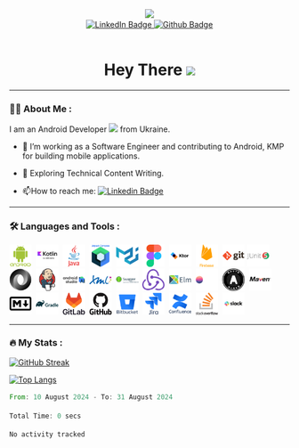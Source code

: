 
<div id="header" align="center">
  <img src="https://i.giphy.com/media/v1.Y2lkPTc5MGI3NjExZmdyZmQ4MHZub2E5ZmF4MDB1ZHV5dW5jbWlkNnpwNndheWx3dHc4cyZlcD12MV9pbnRlcm5hbF9naWZfYnlfaWQmY3Q9Zw/3oKIPnAiaMCws8nOsE/giphy.gif" width="300"/>
</div>

<div id="badges" align="center">
  <a href="https://www.linkedin.com/in/vlad-y-26079a193/">
  <img src="https://img.shields.io/badge/LinkedIn-blue?style=for-the-badge&logo=linkedin&logoColor=white" alt="LinkedIn Badge"/>
    </a>
    <a href="https://github.com/Velord/Velord">
  <img src="https://img.shields.io/badge/Github-black?style=for-the-badge&logo=github&logoColor=white" alt="Github Badge"/>
          </a>
</div>


<div id="counter" align="center">
<img src="https://komarev.com/ghpvc/?username=Velord&style=flat-square&color=blue" alt=""/>
</div>

<div id="hey" align="center">
<h1>
  Hey There
  <img src="https://media.giphy.com/media/hvRJCLFzcasrR4ia7z/giphy.gif" width="30px"/>
</h1>

</div>


---

### :man_technologist: About Me :
I am an Android Developer <img src="https://media.giphy.com/media/WUlplcMpOCEmTGBtBW/giphy.gif" width="30"> from Ukraine.

- :telescope: I’m working as a Software Engineer and contributing to Android, KMP for building mobile applications.

- :seedling: Exploring Technical Content Writing.

- :mailbox:How to reach me: [![Linkedin Badge](https://img.shields.io/badge/-Vlad_Yaroshenko-blue?style=flat&logo=Linkedin&logoColor=white)](https://www.linkedin.com/in/vlad-y-26079a193/)

---

### :hammer_and_wrench: Languages and Tools :

<div>
    <img src="https://github.com/devicons/devicon/blob/master/icons/android/android-plain-wordmark.svg" width="40" height="40"/>&nbsp;
              <img 
    src="https://github.com/devicons/devicon/blob/master/icons/kotlin/kotlin-original-wordmark.svg" 
    width="40" height="40"/>&nbsp;
    <img src="https://github.com/devicons/devicon/blob/master/icons/java/java-original-wordmark.svg" width="40" height="40"/>&nbsp;
              <img 
    src="https://github.com/devicons/devicon/blob/master/icons/jetpackcompose/jetpackcompose-original-wordmark.svg" 
    width="40" height="40"/>&nbsp;
    <img src="https://github.com/devicons/devicon/blob/master/icons/materialui/materialui-original.svg"  width="40" height="40"/>&nbsp;
              <img 
    src="https://github.com/devicons/devicon/blob/master/icons/figma/figma-original.svg" 
    width="40" height="40"/>&nbsp;
            <img 
    src="https://github.com/devicons/devicon/blob/master/icons/ktor/ktor-original-wordmark.svg" 
    width="40" height="40"/>&nbsp;
    <img src="https://github.com/devicons/devicon/blob/master/icons/firebase/firebase-plain-wordmark.svg"  width="40" height="40"/>&nbsp;
  <img src="https://github.com/devicons/devicon/blob/master/icons/git/git-original-wordmark.svg" width="40" height="40"/>
            <img 
    src="https://github.com/devicons/devicon/blob/master/icons/junit/junit-original-wordmark.svg" 
    width="40" height="40"/>&nbsp;
            <img 
    src="https://github.com/devicons/devicon/blob/master/icons/json/json-original.svg" 
    width="40" height="40"/>&nbsp;
            <img 
    src="https://github.com/devicons/devicon/blob/master/icons/jenkins/jenkins-original.svg" 
    width="40" height="40"/>&nbsp;
            <img 
    src="https://github.com/devicons/devicon/blob/master/icons/androidstudio/androidstudio-original-wordmark.svg" 
    width="40" height="40"/>&nbsp;
    <img src="https://github.com/devicons/devicon/blob/master/icons/xml/xml-original.svg" width="40" height="40"/>&nbsp;
    <img 
    src="https://github.com/devicons/devicon/blob/master/icons/swagger/swagger-original-wordmark.svg" 
    width="40" height="40"/>&nbsp;
        <img 
    src="https://github.com/devicons/devicon/blob/master/icons/redux/redux-original.svg" 
    width="40" height="40"/>&nbsp;
              <img 
    src="https://github.com/devicons/devicon/blob/master/icons/elm/elm-original-wordmark.svg" 
    width="40" height="40"/>&nbsp;
        <img 
    src="https://github.com/devicons/devicon/blob/master/icons/realm/realm-original-wordmark.svg" 
    width="40" height="40"/>&nbsp;
            <img 
    src="https://github.com/devicons/devicon/blob/master/icons/oauth/oauth-original.svg" 
    width="40" height="40"/>&nbsp;
            <img 
    src="https://github.com/devicons/devicon/blob/master/icons/maven/maven-original-wordmark.svg" 
    width="40" height="40"/>&nbsp;
            <img 
    src="https://github.com/devicons/devicon/blob/master/icons/markdown/markdown-original.svg" 
    width="40" height="40"/>&nbsp;
            <img 
    src="https://github.com/devicons/devicon/blob/master/icons/gradle/gradle-original-wordmark.svg" 
    width="40" height="40"/>&nbsp;
            <img 
    src="https://github.com/devicons/devicon/blob/master/icons/gitlab/gitlab-original-wordmark.svg" 
    width="40" height="40"/>&nbsp;
            <img 
    src="https://github.com/devicons/devicon/blob/master/icons/github/github-original-wordmark.svg" 
    width="40" height="40"/>&nbsp;
              <img 
    src="https://github.com/devicons/devicon/blob/master/icons/bitbucket/bitbucket-original-wordmark.svg" 
    width="40" height="40"/>&nbsp;  
              <img 
    src="https://github.com/devicons/devicon/blob/master/icons/jira/jira-original-wordmark.svg" 
    width="40" height="40"/>&nbsp;
            <img 
    src="https://github.com/devicons/devicon/blob/master/icons/confluence/confluence-original-wordmark.svg" 
    width="40" height="40"/>&nbsp;
     <img 
    src="https://github.com/devicons/devicon/blob/master/icons/stackoverflow/stackoverflow-original-wordmark.svg" 
    width="40" height="40"/>&nbsp;
        <img 
    src="https://github.com/devicons/devicon/blob/master/icons/slack/slack-original-wordmark.svg" 
    width="40" height="40"/>&nbsp;
</div>

---

### :fire: My Stats :
[![GitHub Streak](http://github-readme-streak-stats.herokuapp.com?user=Velord&theme=dark&background=000000)](https://git.io/streak-stats)

[![Top Langs](https://github-readme-stats.vercel.app/api/top-langs/?username=Velord&layout=compact&theme=vision-friendly-dark)](https://github.com/anuraghazra/github-readme-stats)

<!--START_SECTION:waka-->

```rust
From: 10 August 2024 - To: 31 August 2024

Total Time: 0 secs

No activity tracked
```

<!--END_SECTION:waka-->
